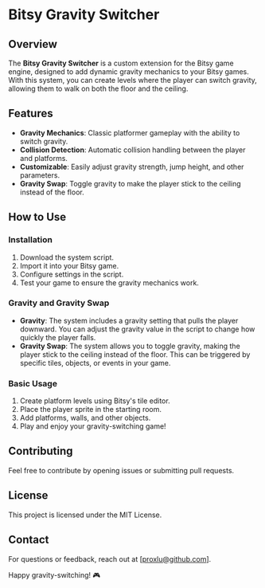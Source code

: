 # Bitsy Gravity Switcher

## Overview

The **Bitsy Gravity Switcher** is a custom extension for the Bitsy game engine, designed to add dynamic gravity mechanics to your Bitsy games. With this system, you can create levels where the player can switch gravity, allowing them to walk on both the floor and the ceiling.

## Features

- **Gravity Mechanics**: Classic platformer gameplay with the ability to switch gravity.
- **Collision Detection**: Automatic collision handling between the player and platforms.
- **Customizable**: Easily adjust gravity strength, jump height, and other parameters.
- **Gravity Swap**: Toggle gravity to make the player stick to the ceiling instead of the floor.

## How to Use

### Installation

1. Download the system script.
2. Import it into your Bitsy game.
3. Configure settings in the script.
4. Test your game to ensure the gravity mechanics work.

### Gravity and Gravity Swap

- **Gravity**: The system includes a gravity setting that pulls the player downward. You can adjust the gravity value in the script to change how quickly the player falls.
- **Gravity Swap**: The system allows you to toggle gravity, making the player stick to the ceiling instead of the floor. This can be triggered by specific tiles, objects, or events in your game.

### Basic Usage

1. Create platform levels using Bitsy's tile editor.
2. Place the player sprite in the starting room.
3. Add platforms, walls, and other objects.
4. Play and enjoy your gravity-switching game!

## Contributing

Feel free to contribute by opening issues or submitting pull requests.

## License

This project is licensed under the MIT License.

## Contact

For questions or feedback, reach out at [proxlu@github.com].

Happy gravity-switching! 🎮
